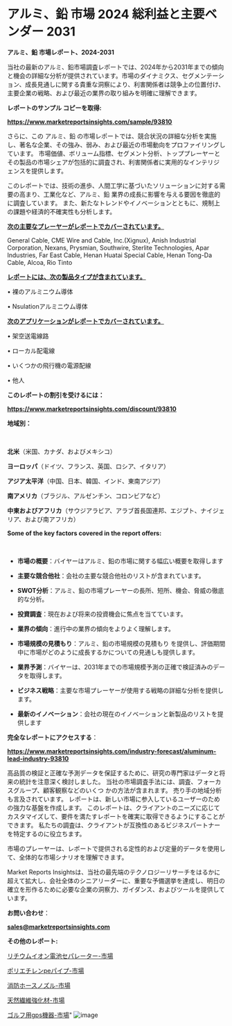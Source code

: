 # アルミ、鉛 市場 2024 総利益と主要ベンダー 2031

<strong>アルミ、鉛 市場レポート、2024-2031</strong>

当社の最新のアルミ、鉛市場調査レポートでは、2024年から2031年までの傾向と機会の詳細な分析が提供されています。市場のダイナミクス、セグメンテーション、成長見通しに関する貴重な洞察により、利害関係者は競争上の位置付け、主要企業の戦略、および最近の業界の取り組みを明確に理解できます。



<strong>レポートのサンプル コピーを取得:</strong> <a href=https://www.marketreportsinsights.com/sample/93810>

<strong><u>https://www.marketreportsinsights.com/sample/93810</u></strong></a>

さらに、この アルミ、鉛 の市場レポートでは、競合状況の詳細な分析を実施し、著名な企業、その強み、弱み、および最近の市場動向をプロファイリングしています。 市場価値、ボリューム指標、セグメント分析、トッププレーヤーとその製品の市場シェアが包括的に調査され、利害関係者に実用的なインテリジェンスを提供します。

このレポートでは、技術の進歩、人間工学に基づいたソリューションに対する需要の高まり、工業化など、アルミ、鉛 業界の成長に影響を与える要因を徹底的に調査しています。 また、新たなトレンドやイノベーションとともに、規制上の課題や経済的不確実性も分析します。



<strong><u>次の主要なプレーヤーがレポートでカバーされています。</u></strong>

General Cable, CME Wire and Cable, Inc.(Xignux), Anish Industrial Corporation, Nexans, Prysmian, Southwire, Sterlite Technologies, Apar Industries, Far East Cable, Henan Huatai Special Cable, Henan Tong-Da Cable, Alcoa, Rio Tinto



<strong><u><b>レポートには、次の製品タイプが含まれています。</b></u></strong>

• 裸のアルミニウム導体

• Nsulationアルミニウム導体



<strong><u><b>次のアプリケーションがレポートでカバーされています。</b></u></strong>

• 架空送電線路

• ローカル配電線

• いくつかの飛行機の電源配線

• 他人



<strong><b>このレポートの割引を受けるには：</b></strong>

<a href=https://www.marketreportsinsights.com/discount/93810>

<strong><u>https://www.marketreportsinsights.com/discount/93810</u></strong></a>



<strong>地域別：</strong>

<strong> </strong>



<strong>北米</strong>（米国、カナダ、およびメキシコ）



<strong>ヨーロッパ</strong>（ドイツ、フランス、英国、ロシア、イタリア）



<strong>アジア太平洋</strong>（中国、日本、韓国、インド、東南アジア）



<strong>南アメリカ</strong>（ブラジル、アルゼンチン、コロンビアなど）



<strong>中東およびアフリカ</strong>（サウジアラビア、アラブ首長国連邦、エジプト、ナイジェリア、および南アフリカ）



<strong>Some of the key factors covered in the report offers:</strong>

<strong> </strong>
<ul>
  <li>

<strong>市場の概要</strong>：バイヤーはアルミ、鉛の市場に関する幅広い概要を取得します</li>
  <li>

<strong>主要な競合他社</strong>：会社の主要な競合他社のリストが含まれています。</li>
  <li>

<strong>SWOT分析</strong>：アルミ、鉛の市場プレーヤーの長所、短所、機会、脅威の徹底的な分析。</li>
  <li>

<strong>投資調査</strong>：現在および将来の投資機会に焦点を当てています。</li>
  <li>

<strong>業界の傾向</strong>：進行中の業界の傾向をよりよく理解します。</li>
  <li>

<strong>市場規模の見積もり</strong>：アルミ、鉛の市場規模の見積もり を提供し、評価期間中に市場がどのように成長するかについての見通しも提供します。</li>
  <li>

<strong>業界予測</strong>：バイヤーは、2031年までの市場規模予測の正確で検証済みのデータを取得します。</li>
  <li>

<strong>ビジネス戦略</strong>：主要な市場プレーヤーが使用する戦略の詳細な分析を提供します。</li>
  <li>

<strong>最新のイノベーション</strong>：会社の現在のイノベーションと新製品のリストを提供します</li>
</ul>


<strong>完全なレポートにアクセスする</strong>：

<a href=https://www.marketreportsinsights.com/industry-forecast/aluminum-lead-industry-93810>

<strong><u>https://www.marketreportsinsights.com/industry-forecast/aluminum-lead-industry-93810</u></strong></a>

高品質の検証と正確な予測データを保証するために、研究の専門家はデータと将来の統計を注意深く検討しました。 当社の市場調査手法には、調査、フォーカスグループ、顧客観察などのいくつ かの方法が含まれます。 売り手の地域分析も言及されています。 レポートは、新しい市場に参入しているユーザーのための強力な基盤を作成します。 このレポートは、クライアントのニーズに応じてカスタマイズして、要件を満たすレポートを確実に取得できるようにすることができます。 私たちの調査は、クライアントが互換性のあるビジネスパートナーを特定するのに役立ちます。

市場のプレーヤーは、レポートで提供される定性的および定量的データを使用して、全体的な市場シナリオを理解できます。

Market Reports Insightsは、当社の最先端のテクノロジーリサーチをはるかに超えて拡大し、会社全体のシニアリーダーに、重要な予備選挙を達成し、明日の確立を形作るために必要な企業の洞察力、ガイダンス、およびツールを提供しています。



<strong><b>お問い合わせ</b></strong>：

<a href=mailto:sales@marketreportsinsights.com>

<strong><u>sales@marketreportsinsights.com</u></strong></a>



<strong>その他のレポート:</strong>

<a href=https://www.linkedin.com/pulse/リチウムイオン電池セパレーター-市場-2023-推進要因と成長機会-2030-jcjof/>リチウムイオン電池セパレーター-市場</a>

<a href=https://www.linkedin.com/pulse/ポリエチレンpeパイプ-市場-2023-総利益と主要ベンダー-2030-analytics-achievers-24-analysis-gcxpf/>ポリエチレンpeパイプ-市場</a>

<a href=https://www.linkedin.com/pulse/消防ホースノズル-市場-2023-新興市場-将来の動向と市場需要-2030-l1jyf/>消防ホースノズル-市場</a>

<a href=https://www.linkedin.com/pulse/天然繊維強化材-市場-2023-収益と成長ドライバー-2030-data-dive-discoveries-24-analysis-rnycf/>天然繊維強化材-市場</a>

<a href=https://www.linkedin.com/pulse/ゴルフ用gps機器-市場-2023-総合分析と事業成長戦略-2030-c2ujf/>ゴルフ用gps機器-市場</a>"
![image](https://github.com/gayatriri2/Market-Trends/assets/166717496/47cb045e-cd3b-4d8b-a177-4742fd9a4c3d)
